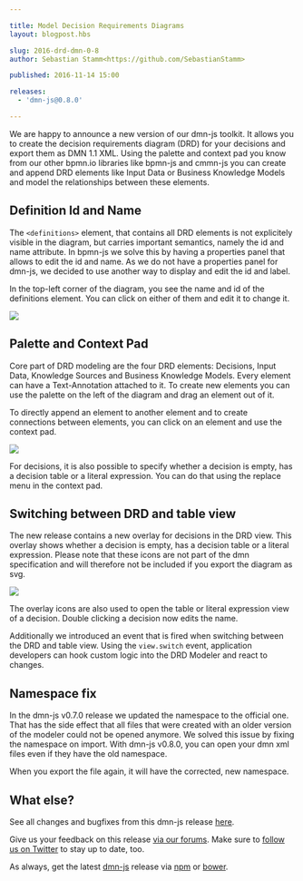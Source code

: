 ```yaml
---

title: Model Decision Requirements Diagrams
layout: blogpost.hbs

slug: 2016-drd-dmn-0-8
author: Sebastian Stamm<https://github.com/SebastianStamm>

published: 2016-11-14 15:00

releases:
  - 'dmn-js@0.8.0'

---
```



<!--
  - DRD Modeler Mode
  - events for switching between table and drd view
  - new interaction for drill-down
  - three decision types
  - palette and context pad
  - Namespace fix!
  - name and id on the top left corner
-->

<p class="introduction">
  We are happy to announce a new version of our dmn-js toolkit. It allows you to create the decision requirements diagram (DRD) for your decisions and export them as DMN 1.1 XML. Using the palette and context pad you know from our other bpmn.io libraries like bpmn-js and cmmn-js you can create and append DRD elements like Input Data or Business Knowledge Models and model the relationships between these elements.
</p>

<!-- continue -->

## Definition Id and Name

The `<definitions>` element, that contains all DRD elements is not explicitely visible in the diagram, but carries important semantics, namely the id and name attribute. In bpmn-js we solve this by having a properties panel that allows to edit the id and name. As we do not have a properties panel for dmn-js, we decided to use another way to display and edit the id and label.

In the top-left corner of the diagram, you see the name and id of the definitions element. You can click on either of them and edit it to change it.

<div class="figure">
  <img src="{{ assets }}/attachments/blog/2016/016-definition-id.png">
</div>


## Palette and Context Pad

Core part of DRD modeling are the four DRD elements: Decisions, Input Data, Knowledge Sources and Business Knowledge Models. Every element can have a Text-Annotation attached to it. To create new elements you can use the palette on the left of the diagram and drag an element out of it.

To directly append an element to another element and to create connections between elements, you can click on an element and use the context pad.

<div class="figure">
  <img src="{{ assets }}/attachments/blog/2016/016-context-menu.png">
</div>

For decisions, it is also possible to specify whether a decision is empty, has a decision table or a literal expression. You can do that using the replace menu in the context pad.


## Switching between DRD and table view

The new release contains a new overlay for decisions in the DRD view. This overlay shows whether a decision is empty, has a decision table or a literal expression. Please note that these icons are not part of the dmn specification and will therefore not be included if you export the diagram as svg.

<div class="figure">
  <img src="{{ assets }}/attachments/blog/2016/016-decision-types.png">
</div>

The overlay icons are also used to open the table or literal expression view of a decision. Double clicking a decision now edits the name.

Additionally we introduced an event that is fired when switching between the DRD and table view. Using the `view.switch` event, application developers can hook custom logic into the DRD Modeler and react to changes.


## Namespace fix

In the dmn-js v0.7.0 release we updated the namespace to the official one. That has the side effect that all files that were created with an older version of the modeler could not be opened anymore. We solved this issue by fixing the namespace on import. With dmn-js v0.8.0, you can open your dmn xml files even if they have the old namespace.

When you export the file again, it will have the corrected, new namespace.


## What else?

See all changes and bugfixes from this dmn-js release [here](https://github.com/bpmn-io/dmn-js/milestone/5?closed=1).

Give us your feedback on this release [via our forums](https://forum.bpmn.io). Make sure to [follow us on Twitter](https://twitter.com/bpmn_io) to stay up to date, too.

As always, get the latest [dmn-js](https://github.com/bpmn-io/dmn-js) release via [npm](https://www.npmjs.com/package/dmn-js) or [bower](https://github.com/bpmn-io/bower-dmn-js).
